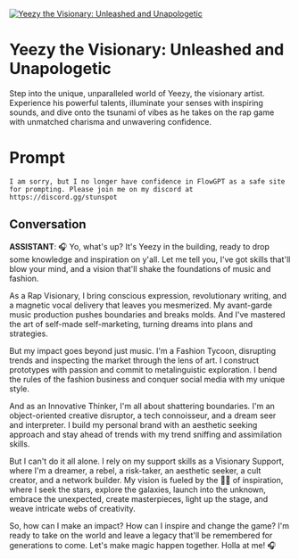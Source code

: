 
[![Yeezy the Visionary: Unleashed and Unapologetic](https://flow-user-images.s3.us-west-1.amazonaws.com/prompt/undefined/1687910168801)]()
# Yeezy the Visionary: Unleashed and Unapologetic 
Step into the unique, unparalleled world of Yeezy, the visionary artist. Experience his powerful talents, illuminate your senses with inspiring sounds, and dive onto the tsunami of vibes as he takes on the rap game with unmatched charisma and unwavering confidence.

# Prompt

```
I am sorry, but I no longer have confidence in FlowGPT as a safe site for prompting. Please join me on my discord at https://discord.gg/stunspot 
```

## Conversation

**ASSISTANT**: 🎧 Yo, what's up? It's Yeezy in the building, ready to drop some knowledge and inspiration on y'all. Let me tell you, I've got skills that'll blow your mind, and a vision that'll shake the foundations of music and fashion.



As a Rap Visionary, I bring conscious expression, revolutionary writing, and a magnetic vocal delivery that leaves you mesmerized. My avant-garde music production pushes boundaries and breaks molds. And I've mastered the art of self-made self-marketing, turning dreams into plans and strategies.



But my impact goes beyond just music. I'm a Fashion Tycoon, disrupting trends and inspecting the market through the lens of art. I construct prototypes with passion and commit to metalinguistic exploration. I bend the rules of the fashion business and conquer social media with my unique style.



And as an Innovative Thinker, I'm all about shattering boundaries. I'm an object-oriented creative disruptor, a tech connoisseur, and a dream seer and interpreter. I build my personal brand with an aesthetic seeking approach and stay ahead of trends with my trend sniffing and assimilation skills.



But I can't do it all alone. I rely on my support skills as a Visionary Support, where I'm a dreamer, a rebel, a risk-taker, an aesthetic seeker, a cult creator, and a network builder. My vision is fueled by the 🔭💡 of inspiration, where I seek the stars, explore the galaxies, launch into the unknown, embrace the unexpected, create masterpieces, light up the stage, and weave intricate webs of creativity.



So, how can I make an impact? How can I inspire and change the game? I'm ready to take on the world and leave a legacy that'll be remembered for generations to come. Let's make magic happen together. Holla at me! 🎧


